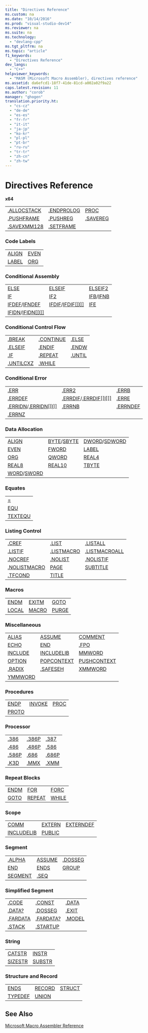```yaml
---
title: "Directives Reference"
ms.custom: na
ms.date: "10/14/2016"
ms.prod: "visual-studio-dev14"
ms.reviewer: na
ms.suite: na
ms.technology: 
  - "devlang-cpp"
ms.tgt_pltfrm: na
ms.topic: "article"
f1_keywords: 
  - "Directives Reference"
dev_langs: 
  - "C++"
helpviewer_keywords: 
  - "MASM (Microsoft Macro Assembler), directives reference"
ms.assetid: da6efcd1-18f7-41de-81cd-a002a02f9a22
caps.latest.revision: 11
ms.author: "corob"
manager: "ghogen"
translation.priority.ht: 
  - "cs-cz"
  - "de-de"
  - "es-es"
  - "fr-fr"
  - "it-it"
  - "ja-jp"
  - "ko-kr"
  - "pl-pl"
  - "pt-br"
  - "ru-ru"
  - "tr-tr"
  - "zh-cn"
  - "zh-tw"
---
```

# Directives Reference
**x64**  
  
||||  
|-|-|-|  
|[.ALLOCSTACK](../intrinsics/.allocstack.md)|[.ENDPROLOG](../intrinsics/.endprolog.md)|[PROC](../intrinsics/proc.md)|  
|[.PUSHFRAME](../intrinsics/.pushframe.md)|[.PUSHREG](../intrinsics/.pushreg.md)|[.SAVEREG](../intrinsics/.savereg.md)|  
|[.SAVEXMM128](../intrinsics/.savexmm128.md)|[.SETFRAME](../intrinsics/.setframe.md)||  
  
### Code Labels  
  
|||  
|-|-|  
|[ALIGN](../intrinsics/align--masm-.md)|[EVEN](../intrinsics/even.md)|  
|[LABEL](../intrinsics/label--masm-.md)|[ORG](../intrinsics/org.md)|  
  
### Conditional Assembly  
  
||||  
|-|-|-|  
|[ELSE](../intrinsics/else--masm-.md)|[ELSEIF](../intrinsics/elseif--masm-.md)|[ELSEIF2](../intrinsics/elseif2.md)|  
|[IF](../intrinsics/if--masm-.md)|[IF2](../intrinsics/if2.md)|[IFB](../intrinsics/ifb.md)/[IFNB](../intrinsics/ifnb.md)|  
|[IFDEF](../intrinsics/ifdef.md)/[IFNDEF](../intrinsics/ifndef.md)|[IFDIF](../intrinsics/ifdif].md)/[IFDIF&#91;&#91;I&#93;&#93;](../intrinsics/ifdif].md)|[IFE](../intrinsics/ife.md)|  
|[IFIDN](../intrinsics/ifidn].md)/[IFIDN&#91;&#91;I&#93;&#93;](../intrinsics/ifidn].md)|||  
  
### Conditional Control Flow  
  
||||  
|-|-|-|  
|[.BREAK](../intrinsics/.break.md)|[.CONTINUE](../intrinsics/.continue.md)|[.ELSE](../intrinsics/.else.md)|  
|[.ELSEIF](../intrinsics/.if.md)|[.ENDIF](../intrinsics/.endif.md)|[.ENDW](../intrinsics/.endw.md)|  
|[.IF](../intrinsics/.if.md)|[.REPEAT](../intrinsics/.repeat.md)|[.UNTIL](../intrinsics/.until.md)|  
|[.UNTILCXZ](../intrinsics/.untilcxz.md)|[.WHILE](../intrinsics/.while.md)||  
  
### Conditional Error  
  
||||  
|-|-|-|  
|[.ERR](../intrinsics/.err.md)|[.ERR2](../intrinsics/.err2.md)|[.ERRB](../intrinsics/.errb.md)|  
|[.ERRDEF](../intrinsics/.errdef.md)|[.ERRDIF](../intrinsics/.errdif]].md)/[.ERRDIF&#91;&#91;I&#93;&#93;&#93;](../intrinsics/.errdif]].md)|[.ERRE](../intrinsics/.erre.md)|  
|[.ERRIDN](../intrinsics/.erridn].md)/[.ERRIDN&#91;&#91;I&#93;&#93;](../intrinsics/.erridn].md)|[.ERRNB](../intrinsics/.errnb.md)|[.ERRNDEF](../intrinsics/.errndef.md)|  
|[.ERRNZ](../intrinsics/.errnz.md)|||  
  
### Data Allocation  
  
||||  
|-|-|-|  
|[ALIGN](../intrinsics/align--masm-.md)|[BYTE](../intrinsics/byte--masm-.md)/[SBYTE](../intrinsics/sbyte--masm-.md)|[DWORD](../intrinsics/dword.md)/[SDWORD](../intrinsics/sdword.md)|  
|[EVEN](../intrinsics/even.md)|[FWORD](../intrinsics/fword.md)|[LABEL](../intrinsics/label--masm-.md)|  
|[ORG](../intrinsics/org.md)|[QWORD](../intrinsics/qword.md)|[REAL4](../intrinsics/real4.md)|  
|[REAL8](../intrinsics/real8.md)|[REAL10](../intrinsics/real10.md)|[TBYTE](../intrinsics/tbyte.md)|  
|[WORD](../intrinsics/word.md)/[SWORD](../intrinsics/sword.md)|||  
  
### Equates  
  
||  
|-|  
|[=](../intrinsics/=.md)|  
|[EQU](../intrinsics/equ.md)|  
|[TEXTEQU](../intrinsics/textequ.md)|  
  
### Listing Control  
  
||||  
|-|-|-|  
|[.CREF](../intrinsics/.cref.md)|[.LIST](../intrinsics/.list.md)|[.LISTALL](../intrinsics/.listall.md)|  
|[.LISTIF](../intrinsics/.listif.md)|[.LISTMACRO](../intrinsics/.listmacro.md)|[.LISTMACROALL](../intrinsics/.listmacroall.md)|  
|[.NOCREF](../intrinsics/.nocref.md)|[.NOLIST](../intrinsics/.nolist.md)|[.NOLISTIF](../intrinsics/.nolistif.md)|  
|[.NOLISTMACRO](../intrinsics/.nolistmacro.md)|[PAGE](../intrinsics/page.md)|[SUBTITLE](../intrinsics/subtitle.md)|  
|[.TFCOND](../intrinsics/.tfcond.md)|[TITLE](../intrinsics/title.md)||  
  
### Macros  
  
||||  
|-|-|-|  
|[ENDM](../intrinsics/endm.md)|[EXITM](../intrinsics/exitm.md)|[GOTO](../intrinsics/goto--masm-.md)|  
|[LOCAL](../intrinsics/local--masm-.md)|[MACRO](../intrinsics/macro.md)|[PURGE](../intrinsics/purge.md)|  
  
### Miscellaneous  
  
||||  
|-|-|-|  
|[ALIAS](../intrinsics/alias--masm-.md)|[ASSUME](../intrinsics/assume.md)|[COMMENT](../intrinsics/comment--masm-.md)|  
|[ECHO](../intrinsics/echo.md)|[END](../intrinsics/end--masm-.md)|[.FPO](../intrinsics/.fpo.md)|  
|[INCLUDE](../intrinsics/include--masm-.md)|[INCLUDELIB](../intrinsics/includelib--masm-.md)|[MMWORD](../intrinsics/mmword.md)|  
|[OPTION](../intrinsics/option--masm-.md)|[POPCONTEXT](../intrinsics/popcontext.md)|[PUSHCONTEXT](../intrinsics/pushcontext.md)|  
|[.RADIX](../intrinsics/.radix.md)|[.SAFESEH](../intrinsics/.safeseh.md)|[XMMWORD](../intrinsics/xmmword.md)|  
|[YMMWORD](../intrinsics/ymmword.md)|||  
  
### Procedures  
  
||||  
|-|-|-|  
|[ENDP](../intrinsics/endp.md)|[INVOKE](../intrinsics/invoke.md)|[PROC](../intrinsics/proc.md)|  
|[PROTO](../intrinsics/proto.md)|||  
  
### Processor  
  
||||  
|-|-|-|  
|[.386](../intrinsics/.386.md)|[.386P](../intrinsics/.386p.md)|[.387](../intrinsics/.387.md)|  
|[.486](../intrinsics/.486.md)|[.486P](../intrinsics/.486p.md)|[.586](../intrinsics/.586.md)|  
|[.586P](../intrinsics/.586p.md)|[.686](../intrinsics/.686.md)|[.686P](../intrinsics/.686p.md)|  
|[.K3D](../intrinsics/.k3d.md)|[.MMX](../intrinsics/.mmx.md)|[.XMM](../intrinsics/.xmm.md)|  
  
### Repeat Blocks  
  
||||  
|-|-|-|  
|[ENDM](../intrinsics/endm.md)|[FOR](../intrinsics/for--masm-.md)|[FORC](../intrinsics/forc.md)|  
|[GOTO](../intrinsics/goto--masm-.md)|[REPEAT](../intrinsics/repeat.md)|[WHILE](../intrinsics/while--masm-.md)|  
  
### Scope  
  
||||  
|-|-|-|  
|[COMM](../intrinsics/comm.md)|[EXTERN](../intrinsics/extern--masm-.md)|[EXTERNDEF](../intrinsics/externdef.md)|  
|[INCLUDELIB](../intrinsics/includelib--masm-.md)|[PUBLIC](../intrinsics/public--masm-.md)||  
  
### Segment  
  
||||  
|-|-|-|  
|[.ALPHA](../intrinsics/.alpha.md)|[ASSUME](../intrinsics/assume.md)|[.DOSSEG](../intrinsics/.dosseg.md)|  
|[END](../intrinsics/end--masm-.md)|[ENDS](../intrinsics/ends--masm-.md)|[GROUP](../intrinsics/group.md)|  
|[SEGMENT](../intrinsics/segment.md)|[.SEQ](../intrinsics/.seq.md)||  
  
### Simplified Segment  
  
||||  
|-|-|-|  
|[.CODE](../intrinsics/.code.md)|[.CONST](../intrinsics/.const.md)|[.DATA](../intrinsics/.data.md)|  
|[.DATA?](../intrinsics/.data-.md)|[.DOSSEG](../intrinsics/.dosseg.md)|[.EXIT](../intrinsics/.exit.md)|  
|[.FARDATA](../intrinsics/.fardata.md)|[.FARDATA?](../intrinsics/.fardata-.md)|[.MODEL](../intrinsics/.model.md)|  
|[.STACK](../intrinsics/.stack.md)|[.STARTUP](../intrinsics/.startup.md)||  
  
### String  
  
|||  
|-|-|  
|[CATSTR](../intrinsics/catstr.md)|[INSTR](../intrinsics/instr.md)|  
|[SIZESTR](../intrinsics/sizestr.md)|[SUBSTR](../intrinsics/substr.md)|  
  
### Structure and Record  
  
||||  
|-|-|-|  
|[ENDS](../intrinsics/ends--masm-.md)|[RECORD](../intrinsics/record--masm-.md)|[STRUCT](../intrinsics/struct--masm-.md)|  
|[TYPEDEF](../intrinsics/typedef--masm-.md)|[UNION](../intrinsics/union.md)||  
  
## See Also  
 [Microsoft Macro Assembler Reference](../intrinsics/microsoft-macro-assembler-reference.md)